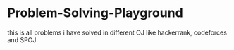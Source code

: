 # Problem-Solving-Playground
this is all problems i have solved in different OJ like hackerrank, codeforces and SPOJ
